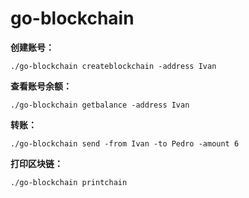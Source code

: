 # go-blockchain

**创建账号：**

```
./go-blockchain createblockchain -address Ivan
```

**查看账号余额：**

```
./go-blockchain getbalance -address Ivan
```

**转账：**

```
./go-blockchain send -from Ivan -to Pedro -amount 6
```

**打印区块链：**

```
./go-blockchain printchain
```